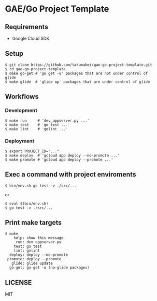 GAE/Go Project Template
======================================================================

## Requirements

* Google Cloud SDK

## Setup

```
$ git clone https://github.com/takumakei/gae-go-project-template.git
$ cd gae-go-project-template
$ make go-get # 'go get -u' packages that are not under control of glide
$ make glide  # 'glide up' packages that are under control of glide
```

## Workflows

### Development

```
$ make run     # 'dev_appserver.py ...'
$ make test    # 'go test ...'
$ make lint    # 'golint ...'
```

### Deployment

```
$ export PROJECT_ID="..."
$ make deploy  # 'gcloud app deploy --no-promote ...'
$ make promote # 'gcloud app deploy --promote ...'
```

## Exec a command with project enviroments

```
$ bin/env.sh go test -v ./src/...
```

or

```
$ eval $(bin/env.sh)
$ go test -v ./src/...
```

## Print make targets

```
$ make
    help: show this message
     run: dev_appserver.py
    test: go test
    lint: golint
  deploy: deploy --no-promote
 promote: deploy --promote
   glide: glide update
  go-get: go get -u (no-glide packages)
```

## LICENSE

MIT
